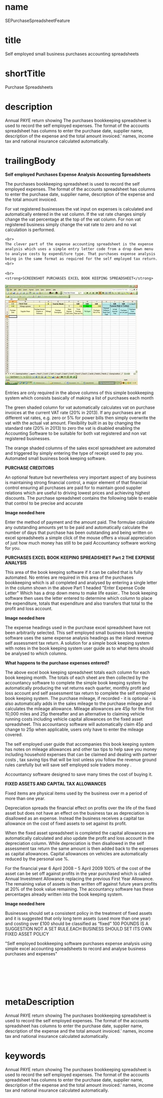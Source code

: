 # name
SEPurchaseSpreadsheetFeature

# title
Self employed small business purchases accounting spreadsheets

# shortTitle
Purchase Spreadsheets

# description
<p>
        <span>Annual&nbsp;PAYE&nbsp;return showing The purchases bookkeeping spreadsheet is used to record the self employed expenses. The format of the accounts spreadsheet has columns to enter the purchase date, supplier name, description of the expense and the total amount invoiced.&rsquo; names, income tax and national insurance calculated automatically.</span>
    </p>

# trailingBody
<p>
    <strong>Self employed Purchases Expense Analysis Accounting Spreadsheets</strong>
</p>
<p>The purchases bookkeeping spreadsheet is used to record the self employed expenses. The format of the accounts spreadsheet has columns to enter the purchase date, supplier name, description of the expense and the total amount invoiced.</p>
<p>
    For vat registered businesses the vat input on expenses is calculated and automatically entered in the vat column. If the vat rate changes simply change the vat percentage at the top of the vat column. For non vat registered business simply change the vat rate to zero and no vat calculation is performed.
    <br>
     
    <br>
    The clever part of the expense accounting spreadsheet is the expense analysis which uses a simple entry letter code from a drop down menu to analyse costs by expenditure type. That purchases expense analysis being in the same format as required for the self employed tax return.
    <br>
     
    <br>
    <strong>SCREENSHOT PURCHASES EXCEL BOOK KEEPING SPREADSHEET</strong>
</p>
<p>
    <strong><span><img alt='SEpurchasespreadsheet.jpg' src='assets/SEpurchasespreadsheet.jpg'/></span>
        <br>
    </strong>
</p>
<p>Entries are only required in the above columns of this simple bookkeeping system which consists basically of making a list of purchases each month</p>
<p>The green shaded column for vat automatically calculates vat on purchase invoices at the current VAT rate (20% in 2013). If any purchases are at different vat rates, e.g. zero or 5% for power bills then simply overwrite the vat with the actual vat amount. Flexibility built in as by changing the standard rate (20% in 2013)&nbsp;to zero the vat is disabled enabling the Accounting Software to be suitable for both vat registered and non vat registered businesses.</p>
<p>The orange shaded columns of the sales excel spreadsheet are automated and triggered by simply entering the type of receipt used to pay you. Automated small business book keeping software.</p>
<p>
    <strong>PURCHASE CREDITORS</strong>
</p>
<p>An optional feature but nevertheless very important aspect of any business is maintaining strong financial control, a major element of that financial control ensuring all purchases are paid for to maintain good supplier relations which are useful to driving lowest prices and achieving highest discounts. The purchase spreadsheet contains the following table to enable that control to be precise and accurate</p>
<p>
    <strong>Image needed here</strong>
</p>
<p>Enter the method of payment and the amount paid. The formulae calculate any outstanding amounts yet to be paid and automatically calculate the number of days that purchase has been outstanding and being written on excel spreadsheets a simple click of the mouse offers a visual appreciation of just how much money has still to be paid Accountancy software working for you.</p>
<p>
    <strong>PURCHASES EXCEL BOOK KEEPING SPREADSHEET Part 2 THE EXPENSE ANALYSIS</strong>
</p>
<p>This area of the book keeping software if it can be called that is fully automated. No entries are required in this area of the purchases bookkeeping which is all completed and analysed by entering a single letter in the column shown in the above Part 1 headed "Enter Expense Code Letter" Which has a drop down menu to make life easier.. The book keeping software then uses the letter entered to determine which column to place the expenditure, totals that expenditure and also transfers that total to the profit and loss account.</p>
<p>
    <strong>Image needed here</strong>
</p>
<p>The expense headings used in the purchase excel spreadsheet have not been arbitrarily selected. This self employed small business book keeping software uses the same expense analysis headings as the inland revenue self assessment tax return. A solution for a simple book keeping system with notes in the book keeping system user guide as to what items should be analysed to which columns.</p>
<p>
    <strong>What happens to the purchase expenses entered?</strong>
</p>
<p>The above excel book keeping spreadsheet totals each column for each book keeping month. The totals of each sheet are then collected by the accountancy software to complete the simple book keeping system by automatically producing the vat returns each quarter, monthly profit and loss account and self assessment tax return to complete the self employed book keeping system. The purchase mileage, if recorded - it is optional - is also automatically adds in the sales mileage to the purchase mileage and calculates the mileage allowance. Mileage allowances are 45p for the first 10,000 miles and 25p thereafter and an alternative to claiming vehicle running costs including vehicle capital allowances on the fixed asset spreadsheet. This accountancy software will automatically claim 45p and change to 25p when applicable, users only have to enter the mileage covered.</p>
<p>The self employed user guide that accompanies this book keeping system has notes on mileage allowances and other tax tips to help save you money including household expenses that can be claimed and dealing with partner costs , tax saving tips that will be lost unless you follow the revenue ground rules carefully but will save self employed sole traders money .</p>
<p>Accountancy software designed to save many times the cost of buying it.</p>
<p>
    <strong>FIXED ASSETS AND CAPITAL TAX ALLOWANCES</strong>
</p>
<p>Fixed items are physical items used by the business over m a period of more than one year.</p>
<p>Depreciation spreads the financial effect on profits over the life of the fixed asset but does not have an effect on the business tax as depreciation is disallowed as an expense. Instead the business receives a capital tax allowance on the cost of fixed assets to set against its profit.</p>
<p>When the fixed asset spreadsheet is completed the capital allowances are automatically calculated and also update the profit and loss account in the depreciation column. While depreciation is then disallowed in the self assessment tax return the same amount is then added back to the expenses as capital allowances. Capital allowances on vehicles are automatically reduced by the personal use %.</p>
<p>For the financial year 6 April 2008 &ndash; 5 April 2009 100% of the cost of the asset can be set off against profits in the year purchased which is called Annual Investment Allowance replacing the previous First Year Allowance. The remaining value of assets is then written off against future years profits at 20% of the book value remaining. The accountancy software has these percentages already written into the book keeping system.</p>
<p>
    <strong>Image needed here</strong>
</p>
<p>Businesses should set a consistent policy in the treatment of fixed assets and it is suggested that only long term assets (used more than one year) and costing over &pound;100 should be classified as &ldquo;fixed&rdquo; 100 POUNDS IS A SUGGESTION NOT A SET RULE.EACH BUSINESS SHOULD SET ITS OWN FIXED ASSET POLICY</p>
<p>"Self employed bookkeeping software purchases expense analysis using simple excel accounting spreadsheets to record and analyse business purchases and expenses"</p>
<p>
    <strong>
        <br>
    </strong>
</p>
<p>
    <strong>
        <br>
    </strong>
</p>
<p>
    <strong>
        <br>
    </strong>
</p>


# metaDescription
<p>
        <span>Annual&nbsp;PAYE&nbsp;return showing The purchases bookkeeping spreadsheet is used to record the self employed expenses. The format of the accounts spreadsheet has columns to enter the purchase date, supplier name, description of the expense and the total amount invoiced.&rsquo; names, income tax and national insurance calculated automatically.</span>
    </p>

# keywords
<p>
        <span>Annual&nbsp;PAYE&nbsp;return showing The purchases bookkeeping spreadsheet is used to record the self employed expenses. The format of the accounts spreadsheet has columns to enter the purchase date, supplier name, description of the expense and the total amount invoiced.&rsquo; names, income tax and national insurance calculated automatically.</span>
    </p>
